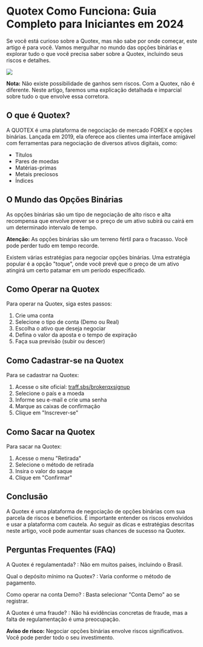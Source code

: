 # Quotex Como Funciona: Guia Completo para Iniciantes em 2024

Se você está curioso sobre a Quotex, mas não sabe por onde começar, este
artigo é para você. Vamos mergulhar no mundo das opções binárias e
explorar tudo o que você precisa saber sobre a Quotex, incluindo seus
riscos e detalhes.

[![](https://static.quotex.io/files/4_en/300_250.jpg)](https://traff.sbs/brokerqxlid)

**Nota:** Não existe possibilidade de ganhos sem riscos. Com a Quotex,
não é diferente. Neste artigo, faremos uma explicação detalhada e
imparcial sobre tudo o que envolve essa corretora.

## O que é Quotex?

A QUOTEX é uma plataforma de negociação de mercado FOREX e opções
binárias. Lançada em 2019, ela oferece aos clientes uma interface
amigável com ferramentas para negociação de diversos ativos digitais,
como:

-   Títulos
-   Pares de moedas
-   Matérias-primas
-   Metais preciosos
-   Índices

## O Mundo das Opções Binárias

As opções binárias são um tipo de negociação de alto risco e alta
recompensa que envolve prever se o preço de um ativo subirá ou cairá em
um determinado intervalo de tempo.

**Atenção:** As opções binárias são um terreno fértil para o fracasso.
Você pode perder tudo em tempo recorde.

Existem várias estratégias para negociar opções binárias. Uma estratégia
popular é a opção "toque", onde você prevê que o preço de um ativo
atingirá um certo patamar em um período especificado.

## Como Operar na Quotex

Para operar na Quotex, siga estes passos:

1.  Crie uma conta
2.  Selecione o tipo de conta (Demo ou Real)
3.  Escolha o ativo que deseja negociar
4.  Defina o valor da aposta e o tempo de expiração
5.  Faça sua previsão (subir ou descer)

## Como Cadastrar-se na Quotex

Para se cadastrar na Quotex:

1.  Acesse o site oficial:
    [traff.sbs/brokerqxsignup](\%22https://traff.sbs/brokerqxsignup\%22)
2.  Selecione o país e a moeda
3.  Informe seu e-mail e crie uma senha
4.  Marque as caixas de confirmação
5.  Clique em "Inscrever-se"

## Como Sacar na Quotex

Para sacar na Quotex:

1.  Acesse o menu "Retirada"
2.  Selecione o método de retirada
3.  Insira o valor do saque
4.  Clique em "Confirmar"

## Conclusão

A Quotex é uma plataforma de negociação de opções binárias com sua
parcela de riscos e benefícios. É importante entender os riscos
envolvidos e usar a plataforma com cautela. Ao seguir as dicas e
estratégias descritas neste artigo, você pode aumentar suas chances de
sucesso na Quotex.

## Perguntas Frequentes (FAQ)

A Quotex é regulamentada?
:   Não em muitos países, incluindo o Brasil.

Qual o depósito mínimo na Quotex?
:   Varia conforme o método de pagamento.

Como operar na conta Demo?
:   Basta selecionar "Conta Demo" ao se registrar.

A Quotex é uma fraude?
:   Não há evidências concretas de fraude, mas a falta de regulamentação
    é uma preocupação.

**Aviso de risco:** Negociar opções binárias envolve riscos
significativos. Você pode perder todo o seu investimento.

